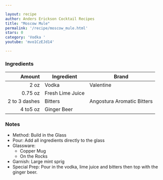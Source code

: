 ```yaml
---

layout: recipe
author: Anders Erickson Cocktail Recipes
title: "Moscow Mule"
permalink: '/recipe/moscow_mule.html'
stars: 0
category: 'Vodka '
youtube: 'mvo1CzEJd14'

---
```


### Ingredients

|      Amount  | Ingredient               | Brand       |
| ------------: | ---------------- | -------------------------- |
|          2 oz | Vodka            | Valentine                  |
|       0.75 oz | Fresh Lime Juice |
| 2 to 3 dashes | Bitters          | Angostura Aromatic Bitters |
|      4 to5 oz | Ginger Beer      |

### Notes

- Method: Build in the Glass
- Pour: Add all ingredients directly to the glass
- Glassware: 
    - Copper Mug
    - On the Rocks
- Garnish: Large mint sprig
- Special Prep: Pour in the vodka, lime juice and bitters then top with the ginger beer.

